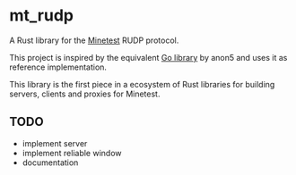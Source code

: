 # mt_rudp

A Rust library for the [Minetest](http://minetest.net) RUDP protocol.

This project is inspired by the equivalent [Go library](https://github.com/anon55555/mt/tree/master/rudp) by anon5 and uses it as reference implementation.

This library is the first piece in a ecosystem of Rust libraries for building servers, clients and proxies for Minetest.

## TODO

- implement server
- implement reliable window
- documentation
